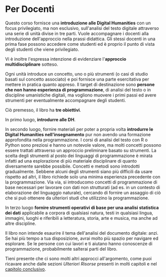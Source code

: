 # Per Docenti

Questo corso fornisce una  **introduzione  alle Digital Humanities** con un focus privilegiato, ma non esclusivo, sull'analisi del testo digitale attraverso una serie di unità divise in tre parti. Vuole accompagnare i docenti alla introduzione dell'approccio nella prassi didattica.  Gli stessi docenti in una prima fase possono accedere come studenti ed è proprio il punto di vista degli studenti che viene privilegiato.

Vi è inoltre l'espressa intenzione di evidenziare l'**approccio multidisciplinare** sotteso.

Ogni unità introduce un concetto, uno o più strumenti  (o casi di studio basati sul concetto associato) e poi fornisce una parte esercitativa per mettere in pratica quanto appreso. Il target di destinazione sono **persone che non hanno esperienza di programmazione**, di analisi del testo o in discipline umanistiche digitali, ma vogliono muovere i primi passi ed avere strumenti per eventualmente accompagnare degli studenti.&#x20;

Ciò premesso, il libro ha **tre obiettivi**.

In primo luogo,  **introdurre alle DH**.

In secondo luogo, fornire materiali per poter a propria volta **introdurre le Digital Humanities nell'insegnamento** pur non avendo una formazione approfondita nella programmazione. I corsi di analisi del testo con R o Python sono preziosi e hanno un notevole valore, ma molti concetti possono essere trattati attraverso un approccio preliminare basato su strumenti.  La scelta degli strumenti al posto dei linguaggi di programmazione è mirata infatti ad una esplorazione di più materiale disciplinare di quanto diversamente sarebbe possibile. Concetti e metodi sono introdotti gradualmente. Sebbene alcuni degli strumenti siano più difficili da usare rispetto ad altri, il libro richiede solo una minima esperienza precedente con la programmazione. Via via, si introducomo concetti di programmazione di base necessari per lavorare con dati non strutturati (ad es. in un contesto di elaborazione del linguaggio naturale), cercando di fornire un assaggio di ciò che si può ottenere da ulteriori studi che utilizzino la programmazione.

In terzo luogo **fornire strumenti operativi di base per una analisi statistica dei dati** applicabile a corpora di qualsiasi natura, testi in qualsiasi lingua, immagini, luoghi e riferibili a letteratura, storia, arte e musica, ma anche ad altre discipline.

Il libro non intende esaurire il tema dell'analisi del documento digitale: anzi. Se hai più tempo a tua disposizione, avrai molto più spazio per navigare ed esplorare. Se le persone con cui lavori e ti aiutano hanno conoscenze di programmazione, probabilmente salterai parti del libro.&#x20;

Tieni presente che ci sono molti altri approcci all'argomento, come puoi ricavare anche dalle sezioni _Ulteriori Risorse_ presenti in molti capitoli e nel [capitolo conclusivo](../conclusion/resources.md).
